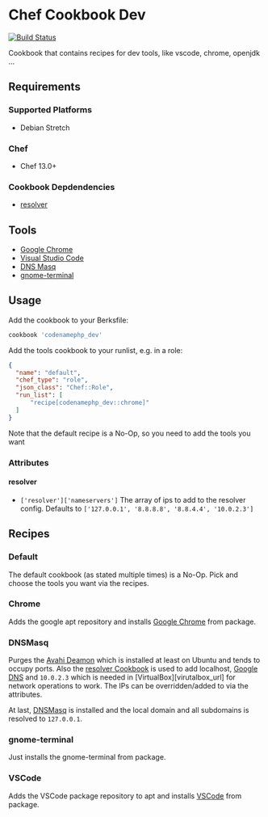 # Chef Cookbook Dev
[![Build Status](https://travis-ci.org/codenamephp/chef.cookbook.dev.svg?branch=dev)](https://travis-ci.org/codenamephp/chef.cookbook.dev)

Cookbook that contains recipes for dev tools, like vscode, chrome, openjdk ...

## Requirements

### Supported Platforms

- Debian Stretch

### Chef

- Chef 13.0+

### Cookbook Depdendencies

- [resolver][resolver_url]

## Tools
- [Google Chrome][chrome_url]
- [Visual Studio Code][vscode_url]
- [DNS Masq][dnsmasq_url]
- [gnome-terminal][gnome-terminal_url]

## Usage

Add the cookbook to your Berksfile:

```ruby
cookbook 'codenamephp_dev'
```

Add the tools cookbook to your runlist, e.g. in a role:

```json
{
  "name": "default",
  "chef_type": "role",
  "json_class": "Chef::Role",
  "run_list": [
	  "recipe[codenamephp_dev::chrome]"
  ]
}
```

Note that the default recipe is a No-Op, so you need to add the tools you want

### Attributes

#### resolver
- `['resolver']['nameservers']` The array of ips to add to the resolver config. Defaults to `['127.0.0.1', '8.8.8.8', '8.8.4.4', '10.0.2.3']`
## Recipes

### Default
The default cookbook (as stated multiple times) is a No-Op. Pick and choose the tools you want via the recipes.

### Chrome
Adds the google apt repository and installs [Google Chrome][chrome_url] from package.

### DNSMasq
Purges the [Avahi Deamon][avahi_url] which is installed at least on Ubuntu and tends to occupy ports. Also the [resolver Cookbook][resolver_url]
is used to add localhost, [Google DNS][google_dns_url] and `10.0.2.3` which is needed in [VirtualBox][virutalbox_url] for network operations to work.
The IPs can be overridden/added to via the attributes.

At last, [DNSMasq][dnsmasq_url] is installed and the local domain and all subdomains is resolved to `127.0.0.1`.

### gnome-terminal
Just installs the gnome-terminal from package.

### VSCode
Adds the VSCode package repository to apt and installs [VSCode][vscode_url] from package.

[chrome_url]: https://www.google.de/chrome
[vscode_url]: https://code.visualstudio.com/
[dnsmasq_url]: https://wiki.archlinux.de/title/Dnsmasq
[gnome-terminal_url]: https://en.wikipedia.org/wiki/GNOME_Terminal
[resolver_url]: https://supermarket.chef.io/cookbooks/resolver
[avahi_url]: https://wiki.ubuntuusers.de/Avahi/
[google_dns_url]: https://developers.google.com/speed/public-dns/
[virtualbox_url]: https://www.virtualbox.org/